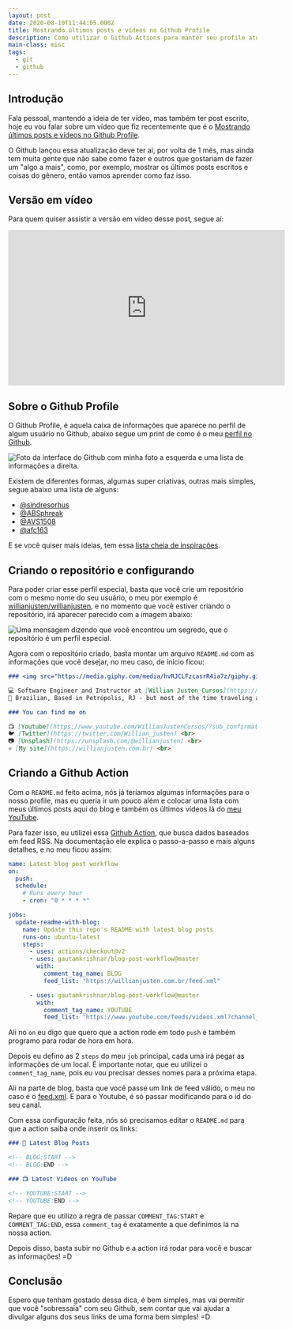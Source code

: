 ```yaml
---
layout: post
date: 2020-08-10T11:44:05.000Z
title: Mostrando últimos posts e vídeos no Github Profile
description: Como utilizar o Github Actions para manter seu profile atualizado e bonito.
main-class: misc
tags:
  - git
  - github
---
```

## Introdução

Fala pessoal, mantendo a ideia de ter vídeo, mas também ter post escrito, hoje eu vou falar sobre um vídeo que fiz recentemente que é o [Mostrando últimos posts e vídeos no Github Profile](https://youtu.be/tGYyamj4gTA).

O Github lançou essa atualização deve ter aí, por volta de 1 mês, mas ainda tem muita gente que não sabe como fazer e outros que gostariam de fazer um "algo a mais", como, por exemplo, mostrar os últimos posts escritos e coisas do gênero, então vamos aprender como faz isso.

## Versão em vídeo

Para quem quiser assistir a versão em vídeo desse post, segue aí:

<iframe width="560" height="315" src="https://www.youtube.com/embed/tGYyamj4gTA" frameborder="0" allow="accelerometer; autoplay; encrypted-media; gyroscope; picture-in-picture" allowfullscreen></iframe>

## Sobre o Github Profile

O Github Profile, é aquela caixa de informações que aparece no perfil de algum usuário no Github, abaixo segue um print de como é o meu [perfil no Github](https://github.com/willianjusten).

![Foto da interface do Github com minha foto a esquerda e uma lista de informações a direita.](/assets/img/github-profile.png)

Existem de diferentes formas, algumas super criativas, outras mais simples, segue abaixo uma lista de alguns:

* [@sindresorhus](https://github.com/sindresorhus)
* [@ABSphreak](https://github.com/ABSphreak)
* [@AVS1508](https://github.com/AVS1508)
* [@afc163](https://github.com/afc163)

E se você quiser mais ideias, tem essa [lista cheia de inspirações](https://github.com/coderjojo/creative-profile-readme).

## Criando o repositório e configurando

Para poder criar esse perfil especial, basta que você crie um repositório com o mesmo nome do seu usuário, o meu por exemplo é [willianjusten/willianjusten](https://github.com/willianjusten/willianjusten), e no momento que você estiver criando o repositório, irá aparecer parecido com a imagem abaixo:

![Uma mensagem dizendo que você encontrou um segredo, que o repositório é um perfil especial.](/assets/img/github-profile-2.png)

Agora com o repositório criado, basta montar um arquivo `README.md` com as informações que você desejar, no meu caso, de início ficou:

```md
### <img src="https://media.giphy.com/media/hvRJCLFzcasrR4ia7z/giphy.gif" width="30px"> Hello, I'm Willian!

💻 Software Engineer and Instructor at [Willian Justen Cursos](https://willianjusten.com.br/cursos) <br>
🏡 Brazilian, Based in Petrópolis, RJ - but most of the time traveling around the world 🌎

### You can find me on

📺 [Youtube](https://www.youtube.com/WillianJustenCursos/?sub_confirmation=1) <br>
🐦 [Twitter](https://twitter.com/Willian_justen) <br>
📷 [Unsplash](https://unsplash.com/@willianjusten) <br>
⚛️ [My site](https://willianjusten.com.br) <br>

```

## Criando a Github Action

Com o `README.md` feito acima, nós já teríamos algumas informações para o nosso profile, mas eu queria ir um pouco além e colocar uma lista com meus últimos posts aqui do blog e também os últimos vídeos lá do [meu YouTube](https://www.youtube.com/WillianJustenCursos/?sub_confirmation=1).

Para fazer isso, eu utilizei essa [Github Action](https://github.com/gautamkrishnar/blog-post-workflow), que busca dados baseados em feed RSS. Na documentação ele explica o passo-a-passo e mais alguns detalhes, e no meu ficou assim:

```yml
name: Latest blog post workflow
on:
  push:
  schedule:
    # Runs every hour
    - cron: "0 * * * *"

jobs:
  update-readme-with-blog:
    name: Update this repo's README with latest blog posts
    runs-on: ubuntu-latest
    steps:
      - uses: actions/checkout@v2
      - uses: gautamkrishnar/blog-post-workflow@master
        with:
          comment_tag_name: BLOG
          feed_list: "https://willianjusten.com.br/feed.xml"

      - uses: gautamkrishnar/blog-post-workflow@master
        with:
          comment_tag_name: YOUTUBE
          feed_list: "https://www.youtube.com/feeds/videos.xml?channel_id=UCa12brLWzCqnxN0KOyjfmJQ"
```

Ali no `on` eu digo que quero que a action rode em todo `push` e também programo para rodar de hora em hora.

Depois eu defino as 2 `steps` do meu `job` principal, cada uma irá pegar as informações de um local. É importante notar, que eu utilizei o `comment_tag_name`, pois eu vou precisar desses nomes para a próxima etapa.

Ali na parte de blog, basta que você passe um link de feed válido, o meu no caso é o [feed.xml](https://willianjusten.com.br/feed.xml). E para o Youtube, é só passar modificando para o id do seu canal.

Com essa configuração feita, nós só precisamos editar o `README.md` para que a action saiba onde inserir os links:

```md
### 📕 Latest Blog Posts

<!-- BLOG:START -->
<!-- BLOG:END -->

### 📺 Latest Videos on YouTube

<!-- YOUTUBE:START -->
<!-- YOUTUBE:END -->
```

Repare que eu utilizo a regra de passar `COMMENT_TAG:START` e `COMMENT_TAG:END`, essa `comment_tag` é exatamente a que definimos lá na nossa action.

Depois disso, basta subir no Github e a action irá rodar para você e buscar as informações! =D

## Conclusão

Espero que tenham gostado dessa dica, é bem simples, mas vai permitir que você "sobressaia" com seu Github, sem contar que vai ajudar a divulgar alguns dos seus links de uma forma bem simples! =D